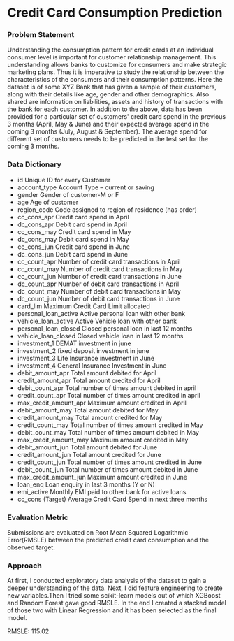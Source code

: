 # Credit Card Consumption Prediction
 
### Problem Statement
Understanding the consumption pattern for credit cards at an individual consumer level is important for customer relationship management. This understanding allows banks to customize for consumers and make strategic marketing plans. Thus it is imperative to study the relationship between the characteristics of the consumers and their consumption patterns. Here the dataset is of some XYZ Bank that has given a sample of their customers, along with their details like age, gender and other demographics. Also shared are information on liabilities, assets and history of transactions with the bank for each customer. In addition to the above, data has been provided for a particular set of customers' credit card spend in the previous 3 months (April, May & June) and their expected average spend in the coming 3 months (July, August & September). The average spend for different set of customers needs to be predicted in the test set for the coming 3 months.

### Data Dictionary

* id Unique ID for every Customer
* account_type Account Type – current or saving
* gender Gender of customer-M or F
* age Age of customer
* region_code Code assigned to region of residence (has order)
* cc_cons_apr Credit card spend in April
* dc_cons_apr Debit card spend in April
* cc_cons_may Credit card spend in May
* dc_cons_may Debit card spend in May
* cc_cons_jun Credit card spend in June
* dc_cons_jun Debit card spend in June
* cc_count_apr Number of credit card transactions in April
* cc_count_may Number of credit card transactions in May
* cc_count_jun Number of credit card transactions in June
* dc_count_apr Number of debit card transactions in April
* dc_count_may Number of debit card transactions in May
* dc_count_jun Number of debit card transactions in June
* card_lim Maximum Credit Card Limit allocated
* personal_loan_active Active personal loan with other bank
* vehicle_loan_active Active Vehicle loan with other bank
* personal_loan_closed Closed personal loan in last 12 months
* vehicle_loan_closed Closed vehicle loan in last 12 months
* investment_1 DEMAT investment in june
* investment_2 fixed deposit investment in june
* investment_3 Life Insurance investment in June
* investment_4 General Insurance Investment in June
* debit_amount_apr Total amount debited for April
* credit_amount_apr Total amount credited for April
* debit_count_apr Total number of times amount debited in april
* credit_count_apr Total number of times amount credited in april
* max_credit_amount_apr Maximum amount credited in April
* debit_amount_may Total amount debited for May
* credit_amount_may Total amount credited for May
* credit_count_may Total number of times amount credited in May
* debit_count_may Total number of times amount debited in May
* max_credit_amount_may Maximum amount credited in May
* debit_amount_jun Total amount debited for June
* credit_amount_jun Total amount credited for June
* credit_count_jun Total number of times amount credited in June
* debit_count_jun Total number of times amount debited in June
* max_credit_amount_jun Maximum amount credited in June
* loan_enq Loan enquiry in last 3 months (Y or N)
* emi_active Monthly EMI paid to other bank for active loans
* cc_cons (Target) Average Credit Card Spend in next three months

### Evaluation Metric
Submissions are evaluated on Root Mean Squared Logarithmic Error(RMSLE) between the predicted credit card consumption and the observed target.

### Approach
At first, I conducted exploratory data analysis of the dataset to gain a deeper understanding of the data. Next, I did feature engineering to create new variables.Then I tried some scikit-learn models out of which XGBoost and Random Forest gave good RMSLE. In the end I created a stacked model of those two with Linear Regression and it has been selected as the final model. 

RMSLE: 115.02
